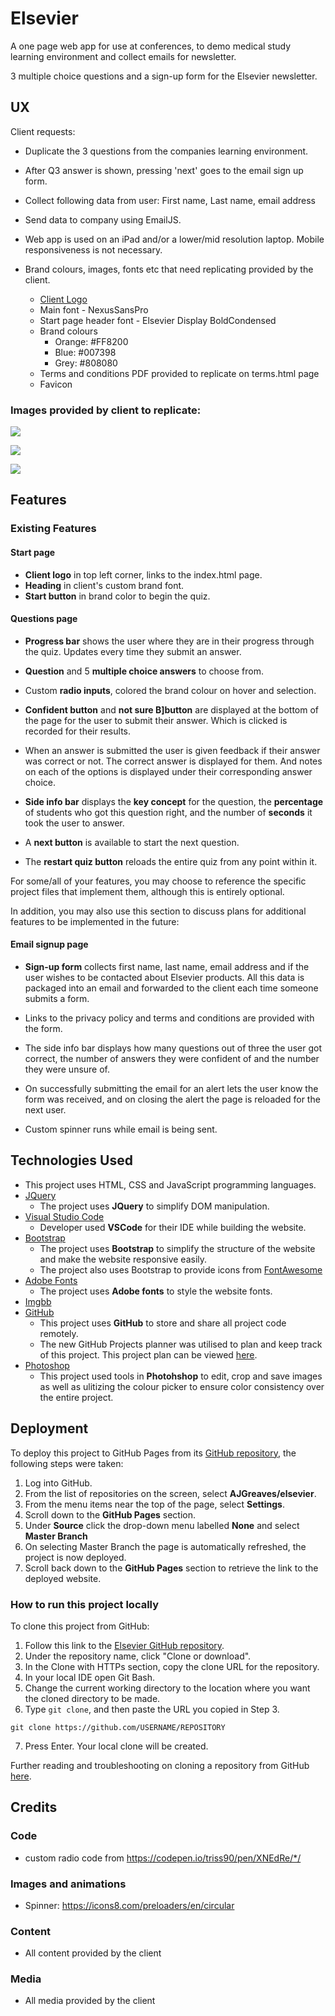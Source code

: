 # Elsevier

A one page web app for use at conferences, to demo medical study learning environment and collect emails for newsletter.

3 multiple choice questions and a sign-up form for the Elsevier newsletter.
 
## UX
 
Client requests: 
- Duplicate the 3 questions from the companies learning environment.

- After Q3 answer is shown, pressing 'next' goes to the email sign up form.

- Collect following data from user: First name, Last name, email address

- Send data to company using EmailJS.

- Web app is used on an iPad and/or a lower/mid resolution laptop. Mobile responsiveness is not necessary.

- Brand colours, images, fonts etc that need replicating provided by the client.
    - [Client Logo](assets/img/elsevier_logo.png)
    - Main font - NexusSansPro
    - Start page header font - Elsevier Display BoldCondensed
    - Brand colours
        - Orange: #FF8200
        - Blue: #007398
        - Grey: #808080
    - Terms and conditions PDF provided to replicate on terms.html page
    - Favicon
    
### Images provided by client to replicate: 

![](https://i.ibb.co/njW7WKS/Clipboard01.jpg)

![](https://i.ibb.co/4ZnfZVx/Clipboard02.jpg)

![](https://i.ibb.co/Kjvd8S4/Clipboard03.jpg)

## Features
 
### Existing Features

#### Start page
- **Client logo** in top left corner, links to the index.html page.
- **Heading** in client's custom brand font.
- **Start button** in brand color to begin the quiz.

#### Questions page

- **Progress bar** shows the user where they are in their progress through the quiz. Updates every time they submit an answer.

- **Question** and 5 **multiple choice answers** to choose from.

- Custom **radio inputs**, colored the brand colour on hover and selection. 

- **Confident button** and **not sure B]button** are displayed at the bottom of the page for the user to submit their answer. Which is clicked is recorded for their results.

- When an answer is submitted the user is given feedback if their answer was correct or not. The correct answer is displayed for them. And notes on each of the options is displayed under their corresponding answer choice.

- **Side info bar** displays the **key concept** for the question, the **percentage** of students who got this question right, and the number of **seconds** it took the user to answer. 

- A **next button** is available to start the next question.

- The **restart quiz button** reloads the entire quiz from any point within it. 

For some/all of your features, you may choose to reference the specific project files that implement them, although this is entirely optional.

In addition, you may also use this section to discuss plans for additional features to be implemented in the future:

#### Email signup page

- **Sign-up form** collects first name, last name, email address and if the user wishes to be contacted about Elsevier products. All this data is packaged into an email and forwarded to the client each time someone submits a form.

- Links to the privacy policy and terms and conditions are provided with the form. 

- The side info bar displays how many questions out of three the user got correct, the number of answers they were confident of and the number they were unsure of.

- On successfully submitting the email for an alert lets the user know the form was received, and on closing the alert the page is reloaded for the next user. 

- Custom spinner runs while email is being sent.

## Technologies Used

- This project uses HTML, CSS and JavaScript programming languages.
- [JQuery](https://jquery.com)
    - The project uses **JQuery** to simplify DOM manipulation.
- [Visual Studio Code](https://code.visualstudio.com/) 
    - Developer used **VSCode** for their IDE while building the website.
- [Bootstrap](https://www.bootstrapcdn.com/)
    - The project uses **Bootstrap** to simplify the structure of the website and make the website responsive easily.
    - The project also uses Bootstrap to provide icons from [FontAwesome](https://www.bootstrapcdn.com/fontawesome/)
- [Adobe Fonts](https://fonts.adobe.com/fonts)
    - The project uses **Adobe fonts** to style the website fonts.
- [Imgbb](https://imgbb.com)
- [GitHub](https://github.com/)
    - This project uses **GitHub** to store and share all project code remotely. 
    - The new GitHub Projects planner was utilised to plan and keep track of this project. This project plan can be viewed [here](https://github.com/AJGreaves/picflip/projects/1).
- [Photoshop](www.adobe.com/Photoshop)
    - This project used tools in **Photohshop** to edit, crop and save images as well as ulitizing the colour picker to ensure color consistency over the entire project.

## Deployment

To deploy this project to GitHub Pages from its [GitHub repository](https://github.com/AJGreaves/elsevier), the following steps were taken: 
1. Log into GitHub. 
2. From the list of repositories on the screen, select **AJGreaves/elsevier**.
3. From the menu items near the top of the page, select **Settings**.
4. Scroll down to the **GitHub Pages** section.
5. Under **Source** click the drop-down menu labelled **None** and select **Master Branch**
6. On selecting Master Branch the page is automatically refreshed, the project is now deployed. 
7. Scroll back down to the **GitHub Pages** section to retrieve the link to the deployed website.

### How to run this project locally

To clone this project from GitHub:
1. Follow this link to the [Elsevier GitHub repository](https://github.com/AJGreaves/elsevier).
2. Under the repository name, click "Clone or download".
3. In the Clone with HTTPs section, copy the clone URL for the repository. 
4. In your local IDE open Git Bash.
5. Change the current working directory to the location where you want the cloned directory to be made.
6. Type ```git clone```, and then paste the URL you copied in Step 3.
```console
git clone https://github.com/USERNAME/REPOSITORY
```
7. Press Enter. Your local clone will be created.

Further reading and troubleshooting on cloning a repository from GitHub [here](https://help.github.com/en/articles/cloning-a-repository).

## Credits

### Code
- custom radio code from https://codepen.io/triss90/pen/XNEdRe/*/

### Images and animations
- Spinner: https://icons8.com/preloaders/en/circular

### Content
- All content provided by the client

### Media
- All media provided by the client
